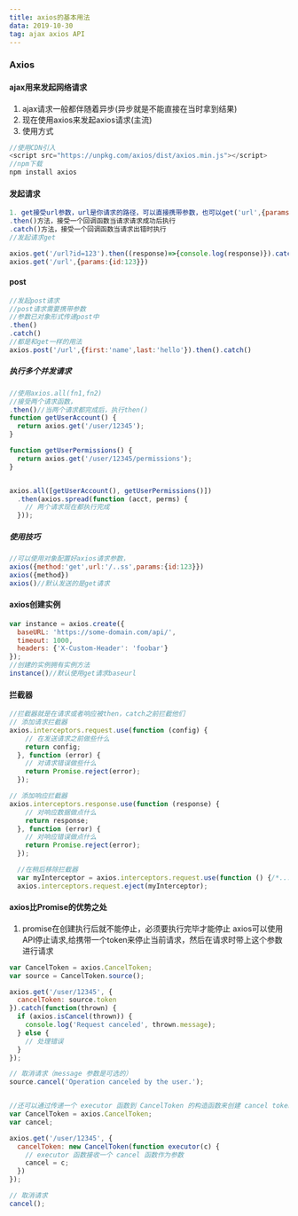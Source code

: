```yaml
---
title: axios的基本用法
data: 2019-10-30
tag: ajax axios API
---
```

### Axios


#### ajax用来发起网络请求

1. ajax请求一般都伴随着异步(异步就是不能直接在当时拿到结果)
2. 现在使用axios来发起axios请求(主流)
3. 使用方式
```javascript
//使用CDN引入 
<script src="https://unpkg.com/axios/dist/axios.min.js"></script>
//npm下载
npm install axios
```
#### 发起请求
```javascript
1. get接受url参数，url是你请求的路径，可以直接携带参数，也可以get('url',{params:{}})接受一个对象，对象有一个params属性，属性里面有你要携带的参数
.then()方法，接受一个回调函数当请求请求成功后执行
.catch()方法，接受一个回调函数当请求出错时执行
//发起请求get

axios.get('/url?id=123').then((response)=>{console.log(response)}).catch((error)=>{console.log(error)})
axios.get('/url',{params:{id:123}})
```
#### post
```javascript
//发起post请求
//post请求需要携带参数  
//参数已对象形式传递post中
.then()
.catch()
//都是和get一样的用法
axios.post('/url',{first:'name',last:'hello'}).then().catch()
```
##### 执行多个并发请求
```javascript
//使用axios.all(fn1,fn2) 
//接受两个请求函数，
.then()//当两个请求都完成后，执行then()
function getUserAccount() {
  return axios.get('/user/12345');
}

function getUserPermissions() {
  return axios.get('/user/12345/permissions');
}


axios.all([getUserAccount(), getUserPermissions()])
  .then(axios.spread(function (acct, perms) {
    // 两个请求现在都执行完成
  }));
```
##### 使用技巧
```javascript
//可以使用对象配置好axios请求参数，
axios({method:'get',url:'/..ss',params:{id:123}})
axios({method})
axios()//默认发送的是get请求
```
#### axios创建实例

```javascript
var instance = axios.create({
  baseURL: 'https://some-domain.com/api/',
  timeout: 1000,
  headers: {'X-Custom-Header': 'foobar'}
});
//创建的实例拥有实例方法
instance()//默认使用get请求baseurl
```

#### 拦截器
```javascript
//拦截器就是在请求或者响应被then，catch之前拦截他们
// 添加请求拦截器
axios.interceptors.request.use(function (config) {
    // 在发送请求之前做些什么
    return config;
  }, function (error) {
    // 对请求错误做些什么
    return Promise.reject(error);
  });

// 添加响应拦截器
axios.interceptors.response.use(function (response) {
    // 对响应数据做点什么
    return response;
  }, function (error) {
    // 对响应错误做点什么
    return Promise.reject(error);
  });

  //在稍后移除拦截器
  var myInterceptor = axios.interceptors.request.use(function () {/*...*/});
  axios.interceptors.request.eject(myInterceptor);

```
#### axios比Promise的优势之处

1. promise在创建执行后就不能停止，必须要执行完毕才能停止
axios可以使用API停止请求,给携带一个token来停止当前请求，然后在请求时带上这个参数进行请求
```javascript
var CancelToken = axios.CancelToken;
var source = CancelToken.source();

axios.get('/user/12345', {
  cancelToken: source.token
}).catch(function(thrown) {
  if (axios.isCancel(thrown)) {
    console.log('Request canceled', thrown.message);
  } else {
    // 处理错误
  }
});

// 取消请求（message 参数是可选的）
source.cancel('Operation canceled by the user.');


//还可以通过传递一个 executor 函数到 CancelToken 的构造函数来创建 cancel token：
var CancelToken = axios.CancelToken;
var cancel;

axios.get('/user/12345', {
  cancelToken: new CancelToken(function executor(c) {
    // executor 函数接收一个 cancel 函数作为参数
    cancel = c;
  })
});

// 取消请求
cancel();
```